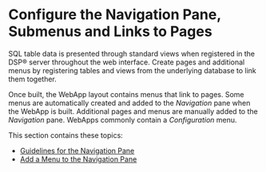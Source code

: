 # Configure the Navigation Pane, Submenus and Links to Pages

SQL table data is presented through standard views when registered in
the DSP® server throughout the web interface. Create pages and
additional menus by registering tables and views from the underlying
database to link them together.

Once built, the WebApp layout contains menus that link to pages. Some
menus are automatically created and added to the *Navigation* pane when
the WebApp is built. Additional pages and menus are manually added to
the *Navigation* pane. WebApps commonly contain a *Configuration* menu.

This section contains these topics:

  - [Guidelines for the Navigation
    Pane](Guidelines_for_the_Navigation_Pane.htm)
  - [Add a Menu to the Navigation
    Pane](Add_a_Menu_to_the_Navigation_Pane.htm)
